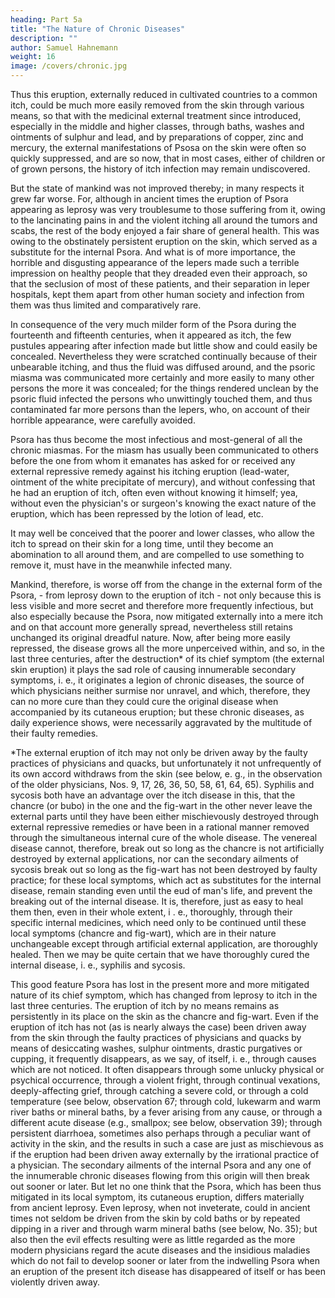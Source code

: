 ```yaml
---
heading: Part 5a
title: "The Nature of Chronic Diseases"
description: ""
author: Samuel Hahnemann
weight: 16
image: /covers/chronic.jpg
---
```



Thus this eruption, externally reduced in cultivated countries to a common itch, could be much more easily removed from the skin through various means, so that with the medicinal external treatment since introduced, especially in the middle and higher classes, through baths, washes and ointments of sulphur and lead, and by preparations of copper, zinc and mercury, the external manifestations of Psosa on the skin were often so quickly suppressed, and are so now, that in most cases, either of children or of grown persons, the history of itch infection may remain undiscovered.

But the state of mankind was not improved thereby; in many respects it grew far worse. For, although in ancient times the eruption of Psora appearing as leprosy was very troublesume to those suffering from it, owing to the lancinating pains in and the violent itching all around the tumors and scabs, the rest of the body enjoyed a fair share of general health. This was owing to the obstinately persistent eruption on the skin, which served as a substitute for the internal Psora. And what is of more importance, the horrible and disgusting appearance of the lepers made such a terrible impression on healthy people that they dreaded even their approach, so that the seclusion of most of these patients, and their separation in leper hospitals, kept them apart from other human society and infection from them was thus limited and comparatively rare.

In consequence of the very much milder form of the Psora during the fourteenth and fifteenth centuries, when it appeared as itch, the few pustules appearing after infection made but little show and could easily be concealed. Nevertheless they were scratched continually because of their unbearable itching, and thus the fluid was diffused around, and the psoric miasma was communicated more certainly and more easily to many other persons the more it was concealed; for the things rendered unclean by the psoric fluid infected the persons who unwittingly touched them, and thus contaminated far more persons than the lepers, who, on account of their horrible appearance, were carefully avoided.

Psora has thus become the most infectious and most-general of all the chronic miasmas. For the miasm has usually been communicated to others before the one from whom it emanates has asked for or received any external repressive remedy against his itching eruption (lead-water, ointment of the white precipitate of mercury), and without confessing that he had an eruption of itch, often even without knowing it himself; yea, without even the physician's or surgeon's knowing the exact nature of the eruption, which has been repressed by the lotion of lead, etc.

It may well be conceived that the poorer and lower classes, who allow the itch to spread on their skin for a long time, until they become an abomination to all around them, and are compelled to use something to remove it, must have in the meanwhile infected many.

Mankind, therefore, is worse off from the change in the external form of the Psora, - from leprosy down to the eruption of itch - not only because this is less visible and more secret and therefore more frequently infectious, but also especially because the Psora, now mitigated externally into a mere itch and on that account more generally spread, nevertheless still retains unchanged its original dreadful nature. Now, after being more easily repressed, the disease grows all the more unperceived within, and so, in the last three centuries, after the destruction* of its chief symptom (the external skin eruption) it plays the sad role of causing innumerable secondary symptoms, i. e., it originates a legion of chronic diseases, the source of which physicians neither surmise nor unravel, and which, therefore, they can no more cure than they could cure the original disease when accompanied by its cutaneous eruption; but these chronic diseases, as daily experience shows, were necessarily aggravated by the multitude of their faulty remedies.

*The external eruption of itch may not only be driven away by the faulty practices of physicians and quacks, but unfortunately it not unfrequently of its own accord withdraws from the skin (see below, e. g., in the observation of the older physicians, Nos. 9, 17, 26, 36, 50, 58, 61, 64, 65). Syphilis and sycosis both have an advantage over the itch disease in this, that the chancre (or bubo) in the one and the fig-wart in the other never leave the external parts until they have been either mischievously destroyed through external repressive remedies or have been in a rational manner removed through the simultaneous internal cure of the whole disease. The venereal disease cannot, therefore, break out so long as the chancre is not artificially destroyed by external applications, nor can the secondary ailments of sycosis break out so long as the fig-wart has not been destroyed by faulty practice; for these local symptoms, which act as substitutes for the internal disease, remain standing even until the eud of man's life, and prevent the breaking out of the internal disease. It is, therefore, just as easy to heal them then, even in their whole extent, i . e., thoroughly, through their specific internal medicines, which need only to be continued until these local symptoms (chancre and fig-wart), which are in their nature unchangeable except through artificial external application, are thoroughly healed. Then we may be quite certain that we have thoroughly cured the internal disease, i. e., syphilis and sycosis.

This good feature Psora has lost in the present more and more mitigated nature of its chief symptom, which has changed from leprosy to itch in the last three centuries. The eruption of itch by no means remains as persistently in its place on the skin as the chancre and fig-wart. Even if the eruption of itch has not (as is nearly always the case) been driven away from the skin through the faulty practices of physicians and quacks by means of desiccating washes, sulphur ointments, drastic purgatives or cupping, it frequently disappears, as we say, of itself, i. e., through causes which are not noticed. It often disappears through some unlucky physical or psychical occurrence, through a violent fright, through continual vexations, deeply-affecting grief, through catching a severe cold, or through a cold temperature (see below, observation 67; through cold, lukewarm and warm river baths or mineral baths, by a fever arising from any cause, or through a different acute disease (e.g., smallpox; see below, observation 39); through persistent diarrhoea, sometimes also perhaps through a peculiar want of activity in the skin, and the results in such a case are just as mischievous as if the eruption had been driven away externally by the irrational practice of a physician. The secondary ailments of the internal Psora and any one of the innumerable chronic diseases flowing from this origin will then break out sooner or later. But let no one think that the Psora, which has been thus mitigated in its local symptom, its cutaneous eruption, differs materially from ancient leprosy. Even leprosy, when not inveterate, could in ancient times not seldom be driven from the skin by cold baths or by repeated dipping in a river and through warm mineral baths (see below, No. 35); but also then the evil effects resulting were as little regarded as the more modern physicians regard the acute diseases and the insidious maladies which do not fail to develop sooner or later from the indwelling Psora when an eruption of the present itch disease has disappeared of itself or has been violently driven away.

 
